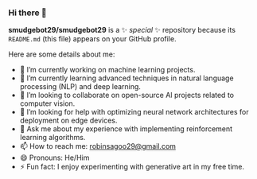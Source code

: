 ### Hi there 👋


**smudgebot29/smudgebot29** is a ✨ _special_ ✨ repository because its `README.md` (this file) appears on your GitHub profile.

Here are some details about me:

- 🔭 I’m currently working on machine learning projects.
- 🌱 I’m currently learning advanced techniques in natural language processing (NLP) and deep learning.
- 👯 I’m looking to collaborate on open-source AI projects related to computer vision.
- 🤔 I’m looking for help with optimizing neural network architectures for deployment on edge devices.
- 💬 Ask me about my experience with implementing reinforcement learning algorithms.
- 📫 How to reach me: [robinsagoo29@gmail.com](mailto:robinsagoo29@gmail.com)
- 😄 Pronouns: He/Him
- ⚡ Fun fact: I enjoy experimenting with generative art in my free time.

